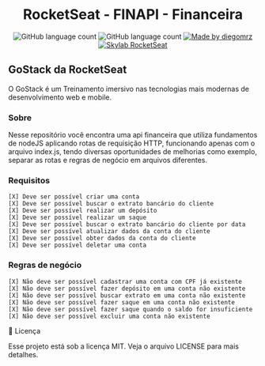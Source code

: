 <h1 align="center">
  RocketSeat - FINAPI - Financeira
</h1>

<p align="center">

  <img alt="GitHub language count" src="https://img.shields.io/github/last-commit/diegomrz/rckt-ignite-finapp ">

  <img alt="GitHub language count" src="https://img.shields.io/github/languages/count/diegomrz/rckt-ignite-finapp">

  <a href="https://www.linkedin.com/in/diegomrz/">
    <img alt="Made by diegomrz" src="https://img.shields.io/badge/linkedin-diegomrz-blue">
  </a>

  <a href="https://app.rocketseat.com.br/ignite/">
    <img alt="Skylab RocketSeat" src="https://img.shields.io/badge/RocketSeat-Ignite-blueviolet">
  </a>

</p>

## GoStack da RocketSeat
O GoStack é um Treinamento imersivo nas tecnologias mais modernas de desenvolvimento web e mobile.

### Sobre
Nesse repositório você encontra uma api financeira que utiliza fundamentos de nodeJS aplicando rotas de requisição HTTP, funcionando apenas com o arquivo index.js, tendo diversas oportunidades de melhorias como exemplo, separar as rotas e regras de negócio em arquivos diferentes.

### Requisitos

    [X] Deve ser possível criar uma conta
    [X] Deve ser possível buscar o extrato bancário do cliente
    [X] Deve ser possível realizar um depósito
    [X] Deve ser possível realizar um saque
    [X] Deve ser possível buscar o extrato bancário do cliente por data
    [X] Deve ser possível atualizar dados da conta do cliente
    [X] Deve ser possível obter dados da conta do cliente
    [X] Deve ser possível deletar uma conta

### Regras de negócio

    [X] Não deve ser possível cadastrar uma conta com CPF já existente
    [X] Não deve ser possível fazer depósito em uma conta não existente
    [X] Não deve ser possível buscar extrato em uma conta não existente
    [X] Não deve ser possível fazer saque em uma conta não existente
    [X] Não deve ser possível fazer saque quando o saldo for insuficiente
    [X] Não deve ser possível excluir uma conta não existente

📝 Licença

Esse projeto está sob a licença MIT. Veja o arquivo LICENSE para mais detalhes.

   
